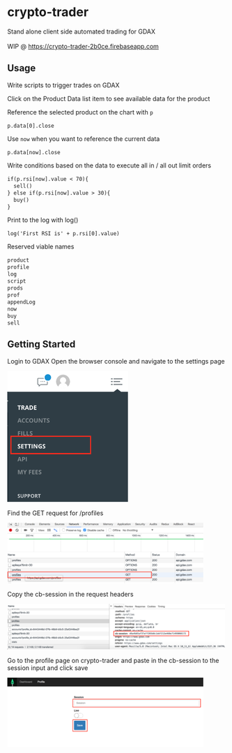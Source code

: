 # crypto-trader

Stand alone client side automated trading for GDAX
</br>
</br>
WIP @ https://crypto-trader-2b0ce.firebaseapp.com


## Usage

Write scripts to trigger trades on GDAX

Click on the Product Data list item to see available data for the product

Reference the selected product on the chart with `p`
```
p.data[0].close
```

Use `now` when you want to reference the current data
```
p.data[now].close
```

Write conditions based on the data to execute all in / all out limit orders
```
if(p.rsi[now].value < 70){
  sell()
} else if(p.rsi[now].value > 30){
  buy()
}
```

Print to the log with log()
```
log('First RSI is' + p.rsi[0].value)
```

Reserved viable names
```
product
profile
log
script
prods
prof
appendLog
now
buy
sell
```

## Getting Started

Login to GDAX
Open the browser console and navigate to the settings page

<img src="/public/step1.png" height="300">

Find the GET request for /profiles

<img src="/public/step2.png" width="450">

Copy the cb-session in the request headers

<img src="/public/step3.png" width="500">

Go to the profile page on crypto-trader and paste in the cb-session to the session input and click save

<img src="/public/step4.png" width="450">
